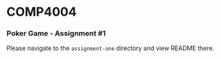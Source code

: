# COMP4004

### Poker Game - Assignment #1

Please navigate to the `assignment-one` directory and view README there. 
